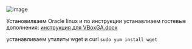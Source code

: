 
![image](https://github.com/user-attachments/assets/5c15f17b-b84e-4bf0-910c-8295e4518e53)



Установилваем Oracle linux и по инструкции устанавлиаем гостевые дополнения: 
[инструкция для VBoxGA.docx](https://github.com/user-attachments/files/18921020/VBoxGA.docx)

устанавливаем утилиты wget и curl
`sudo yum install wget`

